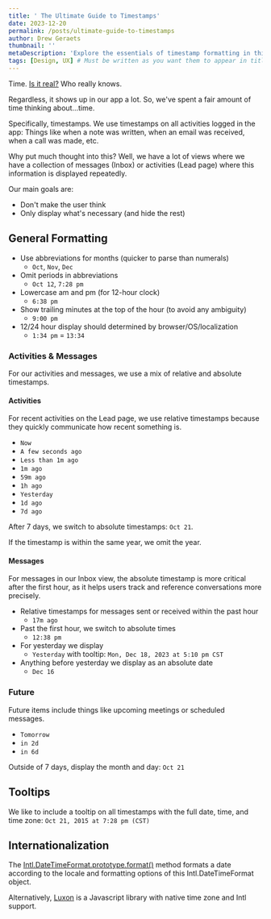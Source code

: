 ```yaml
---
title: ' The Ultimate Guide to Timestamps'
date: 2023-12-20
permalink: /posts/ultimate-guide-to-timestamps
author: Drew Geraets
thumbnail: ''
metaDescription: 'Explore the essentials of timestamp formatting in this ultimate guide. Learn about displaying time in apps with a focus on user experience, including relative vs. absolute timestamps and internationalization.'
tags: [Design, UX] # Must be written as you want them to appear in titles
---
```


Time. [Is it real?](https://www.youtube.com/watch?v=qf_OGB6zazU) Who really knows.

Regardless, it shows up in our app a lot. So, we've spent a fair amount of time thinking about...time. 

Specifically, timestamps. We use timestamps on all activities logged in the app: Things like when a note was written, when an email was received, when a call was made, etc.

Why put much thought into this? Well, we have a lot of views where we have a collection of messages (Inbox) or activities (Lead page) where this information is displayed repeatedly.

Our main goals are:
- Don't make the user think
- Only display what's necessary (and hide the rest)


## General Formatting
- Use abbreviations for months (quicker to parse than numerals)
  - `Oct`, `Nov`, `Dec`
- Omit periods in abbreviations
  - `Oct 12`,  `7:28 pm`
- Lowercase am and pm (for 12-hour clock)
  -  `6:38 pm`
- Show trailing minutes at the top of the hour (to avoid any ambiguity)
  -  `9:00 pm`
- 12/24 hour display should determined by browser/OS/localization
  - `1:34 pm` = `13:34`


### Activities & Messages
For our activities and messages, we use a mix of relative and absolute timestamps. 

#### Activities
For recent activities on the Lead page, we use relative timestamps because they quickly communicate how recent something is.

- `Now`
- `A few seconds ago`
- `Less than 1m ago`
- `1m ago`
- `59m ago`
- `1h ago`
- `Yesterday`
- `1d ago`
- `7d ago`

After 7 days, we switch to absolute timestamps: `Oct 21`. 

If the timestamp is within the same year, we omit the year.

#### Messages

For messages in our Inbox view, the absolute timestamp is more critical after the first hour, as it helps users track and reference conversations more precisely.

- Relative timestamps for messages sent or received within the past hour
  - `17m ago`
- Past the first hour, we switch to absolute times
  - `12:38 pm`
- For yesterday we display
  - `Yesterday` with tooltip: `Mon, Dec 18, 2023 at 5:10 pm CST`
- Anything before yesterday we display as an absolute date
  - `Dec 16`


### Future 

Future items include things like upcoming meetings or scheduled messages.

- `Tomorrow`
- `in 2d`
- `in 6d`

Outside of 7 days, display the month and day: `Oct 21`

## Tooltips

We like to include a tooltip on all timestamps with the full date, time, and time zone: `Oct 21, 2015 at 7:28 pm (CST)`


## Internationalization

The [Intl.DateTimeFormat.prototype.format()](https://developer.mozilla.org/en-US/docs/Web/JavaScript/Reference/Global_Objects/Intl/DateTimeFormat/format) method formats a date according to the locale and formatting options of this Intl.DateTimeFormat object.

Alternatively, [Luxon](https://moment.github.io/luxon/#/) is a Javascript library with native time zone and Intl support.